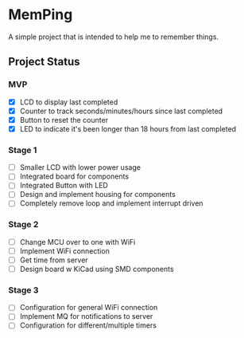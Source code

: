 # MemPing

A simple project that is intended to help me to remember things.

## Project Status

### MVP
- [x] LCD to display last completed
- [x] Counter to track seconds/minutes/hours since last completed
- [x] Button to reset the counter
- [x] LED to indicate it's been longer than 18 hours from last completed

### Stage 1
- [ ] Smaller LCD with lower power usage
- [ ] Integrated board for components
- [ ] Integrated Button with LED
- [ ] Design and implement housing for components
- [ ] Completely remove loop and implement interrupt driven

### Stage 2
- [ ] Change MCU over to one with WiFi
- [ ] Implement WiFi connection
- [ ] Get time from server
- [ ] Design board w KiCad using SMD components

### Stage 3
- [ ] Configuration for general WiFi connection
- [ ] Implement MQ for notifications to server
- [ ] Configuration for different/multiple timers